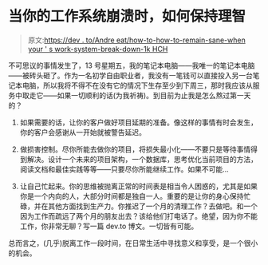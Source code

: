 # 当你的工作系统崩溃时，如何保持理智

> 原文:[https://dev . to/Andre eat/how-to-how-to-remain-sane-when your ' s work-system-break-down-1k HCH](https://dev.to/andreeat/how-to-remain-sane-when-your-work-system-breaks-down-1khc)

不可思议的事情发生了，13 号星期五，我的笔记本电脑——我唯一的笔记本电脑——被砖头砸了。作为一名初学自由职业者，我没有一笔钱可以直接投入另一台笔记本电脑，所以我将不得不在没有它的情况下生存至少到下周三，那时我应该从服务中取走它——如果一切顺利的话(为我祈祷)。到目前为止我是怎么熬过第一天的？

1.  如果需要的话，让你的客户做好项目延期的准备。像这样的事情有时会发生，你的客户会感谢从一开始就被警告延迟。

2.  做损害控制。尽你所能去做你的项目，将损失最小化——不要只是等待事情得到解决。设计一个未来的项目架构，一个数据库，思考优化当前项目的方法，阅读文档和最佳实践等等——只要尽你所能继续工作。如果不可能...

3.  让自己忙起来。你的思维被抛离正常的时间表是相当令人困惑的，尤其是如果你是一个内向的人，大部分时间都是独自一人。重要的是让你的身心保持忙碌，并在其他方面找到生产力。你推迟了一个月的清理工作？去做吧。和一个因为工作而疏远了两个月的朋友出去？该给他们打电话了。绝望，因为你不能工作，你非常无聊？写一篇 dev.to 博文。一切皆有可能。

总而言之，(几乎)脱离工作一段时间，在日常生活中寻找意义和享受，是一个很小的机会。